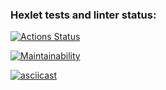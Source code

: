 ### Hexlet tests and linter status:
[![Actions Status](https://github.com/agapovk/php-project-45/actions/workflows/hexlet-check.yml/badge.svg)](https://github.com/agapovk/php-project-45/actions)

[![Maintainability](https://api.codeclimate.com/v1/badges/142b2623d4cb0d1c126e/maintainability)](https://codeclimate.com/github/agapovk/php-project-45/maintainability)

[![asciicast](https://asciinema.org/a/VxfHeIW5QFFHCnYrLkeC2kdpx.svg)](https://asciinema.org/a/VxfHeIW5QFFHCnYrLkeC2kdpx)
